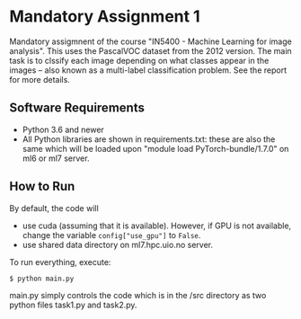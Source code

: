 # Mandatory Assignment 1
Mandatory assigmnent of the course "IN5400 - Machine Learning for image analysis". This uses the PascalVOC dataset from the 2012 version. The main task is to clssify each image depending on what classes appear in the images – also known as a multi-label classification problem. See the report for more details.


## Software Requirements
* Python 3.6 and newer
* All Python libraries are shown in requirements.txt: these are also the same which will be loaded upon "module load PyTorch-bundle/1.7.0" on ml6 or ml7 server.

## How to Run
By default, the code will
* use cuda (assuming that it is available). However, if GPU is not available, change the variable `config["use_gpu"]` to `False`.
* use shared data directory on ml7.hpc.uio.no server.

To run everything, execute:

```
$ python main.py
```

main.py simply controls the code which is in the /src directory as two python files task1.py and task2.py.
